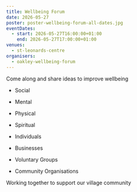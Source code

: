 ```yaml
---
title: Wellbeing Forum
date: 2026-05-27
poster: poster-wellbeing-forum-all-dates.jpg
eventDates:
  - start: 2026-05-27T16:00:00+01:00
    end: 2026-05-27T17:00:00+01:00
venues:
  - st-leonards-centre
organisers:
  - oakley-wellbeing-forum
---
```

Come along and share ideas to improve wellbeing

* Social
* Mental
* Physical
* Spiritual



* Individuals
* Businesses
* Voluntary Groups
* Community Organisations

Working together to support our village community
